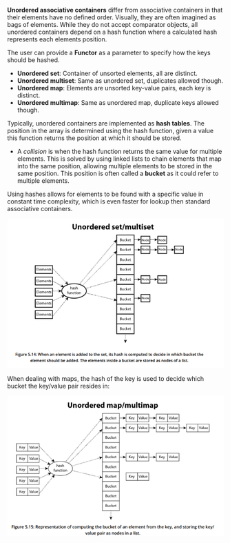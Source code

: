 **Unordered associative containers** differ from associative containers in that their elements have no defined order. Visually, they are often imagined as bags of elements. While they do not accept comparator objects, all unordered containers depend on a hash function where a calculated hash represents each elements position.

The user can provide a **Functor** as a parameter to specify how the keys should be hashed.

- **Unordered set**: Container of unsorted elements, all are distinct.
- **Unordered multiset**: Same as unordered set, duplicates allowed though.
- **Unordered map**: Elements are unsorted key-value pairs, each key is distinct.
- **Unordered multimap**: Same as unordered map, duplicate keys allowed though.

Typically, unordered containers are implemented as **hash tables**. The position in the array is determined using the hash function, given a value this function returns the position at which it should be stored.

- A *collision* is when the hash function returns the same value for multiple elements. This is solved by using linked lists to chain elements that map into the same position, allowing multiple elements to be stored in the same position. This position is often called a **bucket** as it could refer to multiple elements.

Using hashes allows for elements to be found with a specific value in constant time complexity, which is even faster for lookup then standard associative containers.

![unordered set hash table visual](./unorderedset.png)

When dealing with maps, the hash of the key is used to decide which bucket the key/value pair resides in:

![Unordered map hash visual](./unorderedmap.png)